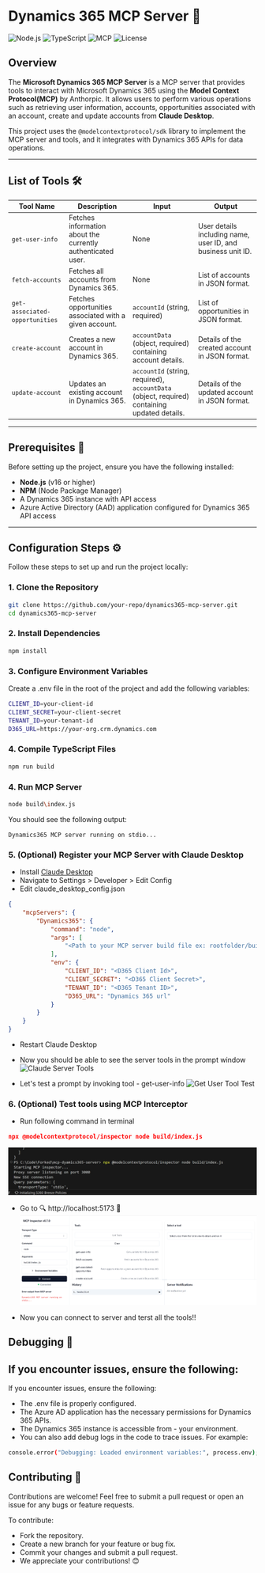 # Dynamics 365 MCP Server 🚀

![Node.js](https://img.shields.io/badge/Node.js-v16%2B-green)
![TypeScript](https://img.shields.io/badge/TypeScript-4.x-blue)
![MCP](https://img.shields.io/badge/MCP-orange)
![License](https://img.shields.io/badge/License-MIT-yellow)

## Overview

The **Microsoft Dynamics 365 MCP Server** is a MCP server that provides tools to interact with Microsoft Dynamics 365 using the **Model Context Protocol(MCP)** by Anthorpic. It allows users to perform various operations such as retrieving user information, accounts, opportunities associated with an account, create and update accounts from **Claude Desktop**.

This project uses the `@modelcontextprotocol/sdk` library to implement the MCP server and tools, and it integrates with Dynamics 365 APIs for data operations.

---

## List of Tools 🛠️

| **Tool Name**                  | **Description**                                             | **Input**                                                                                    | **Output**                                                  |
| ------------------------------ | ----------------------------------------------------------- | -------------------------------------------------------------------------------------------- | ----------------------------------------------------------- |
| `get-user-info`                | Fetches information about the currently authenticated user. | None                                                                                         | User details including name, user ID, and business unit ID. |
| `fetch-accounts`               | Fetches all accounts from Dynamics 365.                     | None                                                                                         | List of accounts in JSON format.                            |
| `get-associated-opportunities` | Fetches opportunities associated with a given account.      | `accountId` (string, required)                                                               | List of opportunities in JSON format.                       |
| `create-account`               | Creates a new account in Dynamics 365.                      | `accountData` (object, required) containing account details.                                 | Details of the created account in JSON format.              |
| `update-account`               | Updates an existing account in Dynamics 365.                | `accountId` (string, required), `accountData` (object, required) containing updated details. | Details of the updated account in JSON format.              |

---

## Prerequisites 📝

Before setting up the project, ensure you have the following installed:

- **Node.js** (v16 or higher)
- **NPM** (Node Package Manager)
- A Dynamics 365 instance with API access
- Azure Active Directory (AAD) application configured for Dynamics 365 API access

---

## Configuration Steps ⚙️

Follow these steps to set up and run the project locally:

### 1. Clone the Repository

```sh
git clone https://github.com/your-repo/dynamics365-mcp-server.git
cd dynamics365-mcp-server
```

### 2. Install Dependencies

```sh
npm install
```

### 3. Configure Environment Variables

Create a .env file in the root of the project and add the following variables:

```sh
CLIENT_ID=your-client-id
CLIENT_SECRET=your-client-secret
TENANT_ID=your-tenant-id
D365_URL=https://your-org.crm.dynamics.com

```

### 4. Compile TypeScript Files

```sh
npm run build

```

### 4. Run MCP Server

```sh
node build\index.js
```

You should see the following output:

```plaintext
Dynamics365 MCP server running on stdio...
```
### 5. (Optional) Register your MCP Server with Claude Desktop
- Install [Claude Desktop](https://claude.ai/download)
- Navigate to Settings > Developer > Edit Config
- Edit claude_desktop_config.json
```json
{
    "mcpServers": {
        "Dynamics365": {
            "command": "node",
            "args": [
                "<Path to your MCP server build file ex: rootfolder/build/index.js>"
            ],
            "env": {
                "CLIENT_ID": "<D365 Client Id>",
                "CLIENT_SECRET": "<D365 Client Secret>",
                "TENANT_ID": "<D365 Tenant ID>",
                "D365_URL": "Dynamics 365 url"
            }
        }
    }
}
```
- Restart Claude Desktop 
- Now you should be able to see the server tools in the prompt window
![ Claude Server Tools](/images/Claude_Server_Tools_Setup.png)

- Let's test a prompt by invoking tool - get-user-info
![ Get User Tool Test](/images/get_user_tool_test.png)

### 6. (Optional) Test tools using MCP Interceptor
- Run following command in terminal
```json
npx @modelcontextprotocol/inspector node build/index.js
```
![ Interceptor commange](/images/Interceptor.png)

- Go to 🔍  http://localhost:5173 🚀
![ Interceptor](/images/Inspector.png)

- Now you can connect to server and terst all the tools!!


## Debugging 🐛

## If you encounter issues, ensure the following:

If you encounter issues, ensure the following:

- The .env file is properly configured.
- The Azure AD application has the necessary permissions for Dynamics 365 APIs.
- The Dynamics 365 instance is accessible from - your environment.
- You can also add debug logs in the code to trace issues. For example:

```sh
console.error("Debugging: Loaded environment variables:", process.env);
```

## Contributing 🤝

Contributions are welcome! Feel free to submit a pull request or open an issue for any bugs or feature requests.

To contribute:

- Fork the repository.
- Create a new branch for your feature or bug fix.
- Commit your changes and submit a pull request.
- We appreciate your contributions! 😊
